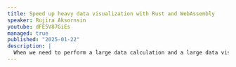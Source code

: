 ```yaml
---
title: Speed up heavy data visualization with Rust and WebAssembly
speaker: Rujira Aksornsin
youtube: dFE5V87GiEs
managed: true
published: "2025-01-22"
description: |
  When we need to perform a large data calculation and a large data visualization on the website, performance issues always came as an old familiar friend. This talk will share my experiment on using Rust and WebAssembly to solve this problem base on old project limitations and conditions.
---
```

